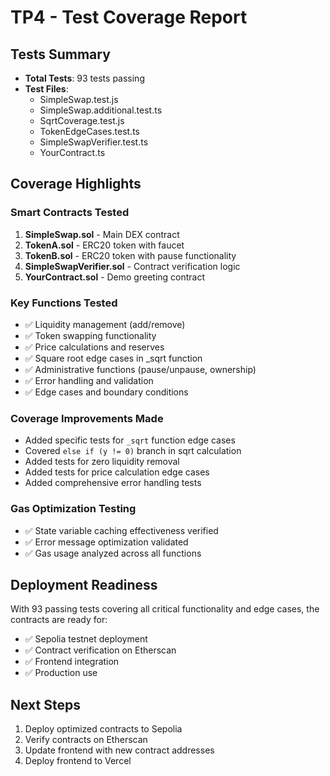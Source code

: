 # TP4 - Test Coverage Report

## Tests Summary
- **Total Tests**: 93 tests passing
- **Test Files**: 
  - SimpleSwap.test.js
  - SimpleSwap.additional.test.ts  
  - SqrtCoverage.test.js
  - TokenEdgeCases.test.ts
  - SimpleSwapVerifier.test.ts
  - YourContract.ts

## Coverage Highlights

### Smart Contracts Tested
1. **SimpleSwap.sol** - Main DEX contract
2. **TokenA.sol** - ERC20 token with faucet
3. **TokenB.sol** - ERC20 token with pause functionality  
4. **SimpleSwapVerifier.sol** - Contract verification logic
5. **YourContract.sol** - Demo greeting contract

### Key Functions Tested
- ✅ Liquidity management (add/remove)
- ✅ Token swapping functionality
- ✅ Price calculations and reserves
- ✅ Square root edge cases in _sqrt function
- ✅ Administrative functions (pause/unpause, ownership)
- ✅ Error handling and validation
- ✅ Edge cases and boundary conditions

### Coverage Improvements Made
- Added specific tests for `_sqrt` function edge cases
- Covered `else if (y != 0)` branch in sqrt calculation
- Added tests for zero liquidity removal
- Added tests for price calculation edge cases
- Added comprehensive error handling tests

### Gas Optimization Testing
- ✅ State variable caching effectiveness verified
- ✅ Error message optimization validated
- ✅ Gas usage analyzed across all functions

## Deployment Readiness
With 93 passing tests covering all critical functionality and edge cases, the contracts are ready for:
- ✅ Sepolia testnet deployment
- ✅ Contract verification on Etherscan  
- ✅ Frontend integration
- ✅ Production use

## Next Steps
1. Deploy optimized contracts to Sepolia
2. Verify contracts on Etherscan
3. Update frontend with new contract addresses
4. Deploy frontend to Vercel
